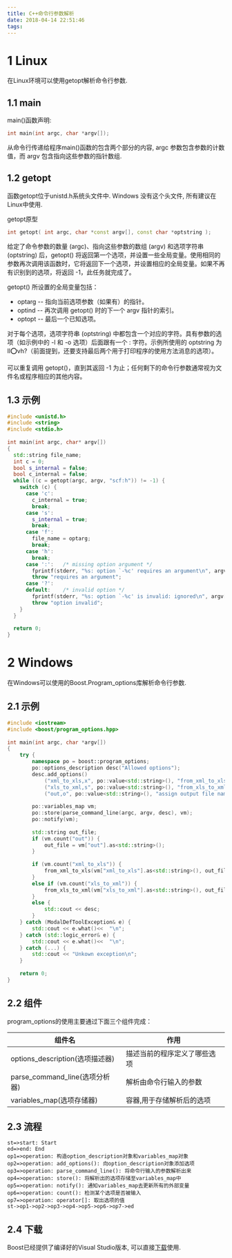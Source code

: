 ```yaml
---
title: C++命令行参数解析
date: 2018-04-14 22:51:46
tags:
---
```

# 1 Linux

在Linux环境可以使用getopt解析命令行参数.

## 1.1 main

main()函数声明:

```c++
int main(int argc, char *argv[]);
```

从命令行传递给程序main()函数的包含两个部分的内容, argc 参数包含参数的计数值，而 argv 包含指向这些参数的指针数组.

## 1.2 getopt

函数getopt位于unistd.h系统头文件中. Windows 没有这个头文件, 所有建议在Linux中使用.

getopt原型

```c++
int getopt( int argc, char *const argv[], const char *optstring );
```

给定了命令参数的数量 (argc)、指向这些参数的数组 (argv) 和选项字符串 (optstring) 后，getopt() 将返回第一个选项，并设置一些全局变量。使用相同的参数再次调用该函数时，它将返回下一个选项，并设置相应的全局变量。如果不再有识别到的选项，将返回 -1，此任务就完成了。

getopt() 所设置的全局变量包括：

- optarg -- 指向当前选项参数（如果有）的指针。
- optind -- 再次调用 getopt() 时的下一个 argv 指针的索引。
- optopt -- 最后一个已知选项。

对于每个选项，选项字符串 (optstring) 中都包含一个对应的字符。具有参数的选项（如示例中的 -l 和 -o 选项）后面跟有一个 : 字符。示例所使用的 optstring 为 Il:o:vh?（前面提到，还要支持最后两个用于打印程序的使用方法消息的选项）。

可以重复调用 getopt()，直到其返回 -1 为止；任何剩下的命令行参数通常视为文件名或程序相应的其他内容。

## 1.3 示例

```c++
#include <unistd.h>
#include <string>
#include <stdio.h>
 
int main(int argc, char* argv[])
{
  std::string file_name;
  int c = 0;
  bool s_internal = false;
  bool c_internal = false;
  while ((c = getopt(argc, argv, "scf:h")) != -1) {
    switch (c) {
      case 'c':
        c_internal = true;
        break;
      case 's':
        s_internal = true;
        break;
      case 'f':
        file_name = optarg;
        break;
      case 'h':
        break;
      case ':':   /* missing option argument */
        fprintf(stderr, "%s: option `-%c' requires an argument\n", argv[0], optopt);
        throw "requires an argument";
      case '?':
      default:    /* invalid option */
        fprintf(stderr, "%s: option `-%c' is invalid: ignored\n", argv[0], optopt);
        throw "option invalid";
    }
  }
   
  return 0;
}
```
# 2 Windows

在Windows可以使用的Boost.Program_options库解析命令行参数.

## 2.1 示例

```c++
#include <iostream>
#include <boost/program_options.hpp>
 
int main(int argc, char *argv[])
{
    try {
        namespace po = boost::program_options;
        po::options_description desc("Allowed options");
        desc.add_options()
            ("xml_to_xls,x", po::value<std::string>(), "from_xml_to_xls")
            ("xls_to_xml,s", po::value<std::string>(), "from_xls_to_xml")
            ("out,o", po::value<std::string>(), "assign output file name");
 
        po::variables_map vm;
        po::store(parse_command_line(argc, argv, desc), vm);
        po::notify(vm);
 
        std::string out_file;
        if (vm.count("out")) {
            out_file = vm["out"].as<std::string>();
        }
 
        if (vm.count("xml_to_xls")) {
            from_xml_to_xls(vm["xml_to_xls"].as<std::string>(), out_file);
        }
        else if (vm.count("xls_to_xml")) {
            from_xls_to_xml(vm["xls_to_xml"].as<std::string>(), out_file);
        }
        else {
            std::cout << desc;
        }
    } catch (ModalDefToolException& e) {
        std::cout << e.what()<<  "\n";
    } catch (std::logic_error& e) {
        std::cout << e.what()<<  "\n";
    } catch (...) {
        std::cout << "Unkown exception\n";
    }
 
    return 0;
}
```

## 2.2 组件

program_options的使用主要通过下面三个组件完成：

| 组件名                          | 作用                         |
| ------------------------------- | ---------------------------- |
| options_description(选项描述器) | 描述当前的程序定义了哪些选项 |
| parse_command_line(选项分析器)  | 解析由命令行输入的参数       |
| variables_map(选项存储器)       | 容器,用于存储解析后的选项    |

## 2.3 流程

```flow
st=>start: Start
ed=>end: End
op1=>operation: 构造option_description对象和variables_map对象
op2=>operation: add_options(): 向option_description对象添加选项
op3=>operation: parse_command_line(): 将命令行输入的参数解析出来
op4=>operation: store(): 将解析出的选项存储至variables_map中
op5=>operation: notify(): 通知variables_map去更新所有的外部变量
op6=>operation: count(): 检测某个选项是否被输入
op7=>operation: operator[]: 取出选项的值
st->op1->op2->op3->op4->op5->op6->op7->ed

```

## 2.4 下载

Boost已经提供了编译好的Visual Studio版本, 可以直接[下载](https://dl.bintray.com/boostorg/release/1.65.1/binaries/)使用.